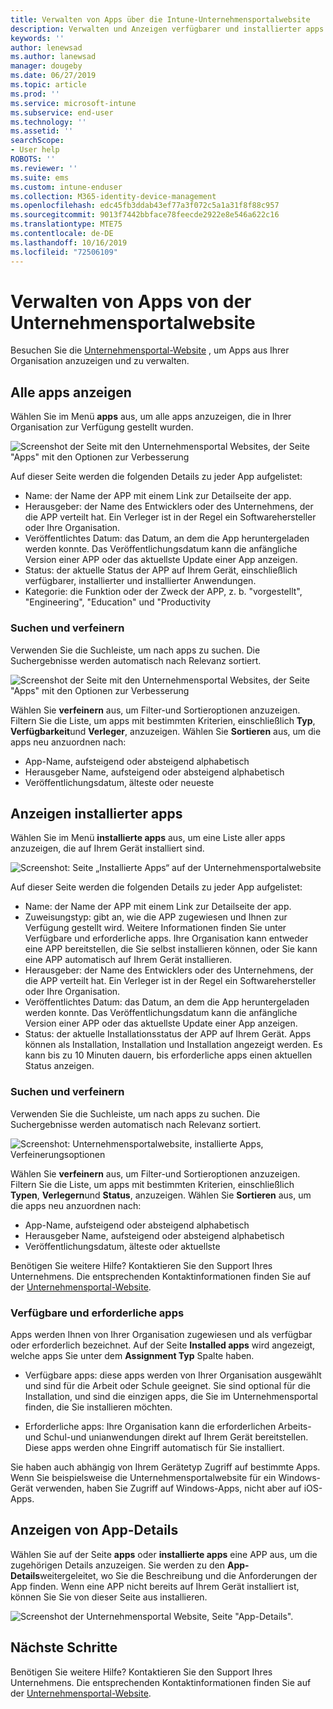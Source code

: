 ```yaml
---
title: Verwalten von Apps über die Intune-Unternehmensportalwebsite
description: Verwalten und Anzeigen verfügbarer und installierter apps
keywords: ''
author: lenewsad
ms.author: lanewsad
manager: dougeby
ms.date: 06/27/2019
ms.topic: article
ms.prod: ''
ms.service: microsoft-intune
ms.subservice: end-user
ms.technology: ''
ms.assetid: ''
searchScope:
- User help
ROBOTS: ''
ms.reviewer: ''
ms.suite: ems
ms.custom: intune-enduser
ms.collection: M365-identity-device-management
ms.openlocfilehash: edc45fb3ddab43ef77a3f072c5a1a31f8f88c957
ms.sourcegitcommit: 9013f7442bbface78feecde2922e8e546a622c16
ms.translationtype: MTE75
ms.contentlocale: de-DE
ms.lasthandoff: 10/16/2019
ms.locfileid: "72506109"
---
```

# <a name="manage-apps-from-the-company-portal-website"></a>Verwalten von Apps von der Unternehmensportalwebsite 
Besuchen Sie die [Unternehmensportal-Website](https://portal.manage.microsoft.com) , um Apps aus Ihrer Organisation anzuzeigen und zu verwalten. 

## <a name="view-all-apps"></a>Alle apps anzeigen  
Wählen Sie im Menü **apps** aus, um alle apps anzuzeigen, die in Ihrer Organisation zur Verfügung gestellt wurden. 

   ![Screenshot der Seite mit den Unternehmensportal Websites, der Seite "Apps" mit den Optionen zur Verbesserung](./media/intune-view-apps-1907.png)  

Auf dieser Seite werden die folgenden Details zu jeder App aufgelistet:  

* Name: der Name der APP mit einem Link zur Detailseite der app.
* Herausgeber: der Name des Entwicklers oder des Unternehmens, der die APP verteilt hat. Ein Verleger ist in der Regel ein Softwarehersteller oder Ihre Organisation.  
* Veröffentlichtes Datum: das Datum, an dem die App heruntergeladen werden konnte. Das Veröffentlichungsdatum kann die anfängliche Version einer APP oder das aktuellste Update einer App anzeigen.
* Status: der aktuelle Status der APP auf Ihrem Gerät, einschließlich verfügbarer, installierter und installierter Anwendungen. 
* Kategorie: die Funktion oder der Zweck der APP, z. b. "vorgestellt", "Engineering", "Education" und "Productivity  

### <a name="search-and-refine"></a>Suchen und verfeinern   

Verwenden Sie die Suchleiste, um nach apps zu suchen. Die Suchergebnisse werden automatisch nach Relevanz sortiert.  

   ![Screenshot der Seite mit den Unternehmensportal Websites, der Seite "Apps" mit den Optionen zur Verbesserung](./media/intune-refine-all-apps-1907.png)  

Wählen Sie **verfeinern** aus, um Filter-und Sortieroptionen anzuzeigen. Filtern Sie die Liste, um apps mit bestimmten Kriterien, einschließlich **Typ**, **Verfügbarkeit**und **Verleger**, anzuzeigen. Wählen Sie **Sortieren** aus, um die apps neu anzuordnen nach:

* App-Name, aufsteigend oder absteigend alphabetisch 
* Herausgeber Name, aufsteigend oder absteigend alphabetisch 
* Veröffentlichungsdatum, älteste oder neueste  

## <a name="view-installed-apps"></a>Anzeigen installierter apps  
Wählen Sie im Menü **installierte apps** aus, um eine Liste aller apps anzuzeigen, die auf Ihrem Gerät installiert sind.  

   ![Screenshot: Seite „Installierte Apps“ auf der Unternehmensportalwebsite](./media/intune-installed-apps-1907.png)  


Auf dieser Seite werden die folgenden Details zu jeder App aufgelistet:  

* Name: der Name der APP mit einem Link zur Detailseite der app.
* Zuweisungstyp: gibt an, wie die APP zugewiesen und Ihnen zur Verfügung gestellt wird. Weitere Informationen finden Sie unter Verfügbare und erforderliche apps. Ihre Organisation kann entweder eine APP bereitstellen, die Sie selbst installieren können, oder Sie kann eine APP automatisch auf Ihrem Gerät installieren.  
* Herausgeber: der Name des Entwicklers oder des Unternehmens, der die APP verteilt hat. Ein Verleger ist in der Regel ein Softwarehersteller oder Ihre Organisation.  
* Veröffentlichtes Datum: das Datum, an dem die App heruntergeladen werden konnte. Das Veröffentlichungsdatum kann die anfängliche Version einer APP oder das aktuellste Update einer App anzeigen.
* Status: der aktuelle Installationsstatus der APP auf Ihrem Gerät. Apps können als Installation, Installation und Installation angezeigt werden. Es kann bis zu 10 Minuten dauern, bis erforderliche apps einen aktuellen Status anzeigen.  

### <a name="search-and-refine"></a>Suchen und verfeinern  

Verwenden Sie die Suchleiste, um nach apps zu suchen. Die Suchergebnisse werden automatisch nach Relevanz sortiert.  

   ![Screenshot: Unternehmensportalwebsite, installierte Apps, Verfeinerungsoptionen](./media/intune-installed-refine-1907.png)  

Wählen Sie **verfeinern** aus, um Filter-und Sortieroptionen anzuzeigen. Filtern Sie die Liste, um apps mit bestimmten Kriterien, einschließlich **Typen**, **Verlegern**und **Status**, anzuzeigen. Wählen Sie **Sortieren** aus, um die apps neu anzuordnen nach:

* App-Name, aufsteigend oder absteigend alphabetisch  
* Herausgeber Name, aufsteigend oder absteigend alphabetisch  
* Veröffentlichungsdatum, älteste oder aktuellste  

Benötigen Sie weitere Hilfe? Kontaktieren Sie den Support Ihres Unternehmens. Die entsprechenden Kontaktinformationen finden Sie auf der [Unternehmensportal-Website](https://go.microsoft.com/fwlink/?linkid=2010980).  

### <a name="available-and-required-apps"></a>Verfügbare und erforderliche apps
Apps werden Ihnen von Ihrer Organisation zugewiesen und als verfügbar oder erforderlich bezeichnet. Auf der Seite **Installed apps**  wird angezeigt, welche apps Sie unter dem **Assignment Typ**  Spalte haben. 


* Verfügbare apps: diese apps werden von Ihrer Organisation ausgewählt und sind für die Arbeit oder Schule geeignet. Sie sind optional für die Installation, und sind die einzigen apps, die Sie im Unternehmensportal finden, die Sie installieren möchten. 

* Erforderliche apps: Ihre Organisation kann die erforderlichen Arbeits-und Schul-und unianwendungen direkt auf Ihrem Gerät bereitstellen. Diese apps werden ohne Eingriff automatisch für Sie installiert. 

Sie haben auch abhängig von Ihrem Gerätetyp Zugriff auf bestimmte Apps. Wenn Sie beispielsweise die Unternehmensportalwebsite für ein Windows-Gerät verwenden, haben Sie Zugriff auf Windows-Apps, nicht aber auf iOS-Apps.  

## <a name="view-app-details"></a>Anzeigen von App-Details  
Wählen Sie auf der Seite **apps** oder **installierte apps** eine APP aus, um die zugehörigen Details anzuzeigen. Sie werden zu den **App-Details**weitergeleitet, wo Sie die Beschreibung und die Anforderungen der App finden. Wenn eine APP nicht bereits auf Ihrem Gerät installiert ist, können Sie Sie von dieser Seite aus installieren. 


   ![Screenshot der Unternehmensportal Website, Seite "App-Details".](./media/intune-app-details-1907.png)  

## <a name="next-steps"></a>Nächste Schritte
Benötigen Sie weitere Hilfe? Kontaktieren Sie den Support Ihres Unternehmens. Die entsprechenden Kontaktinformationen finden Sie auf der [Unternehmensportal-Website](https://go.microsoft.com/fwlink/?linkid=2010980).  
